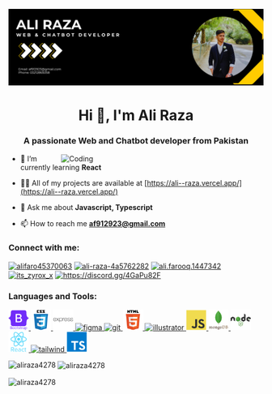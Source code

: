 ![Blue Corporate Linkedin Article Cover image ](https://github.com/ALIRAZA4278/AliRaza/blob/main/Blue%20Corporate%20Linkedin%20Article%20Cover%20image%20.png)
<h1 align="center">Hi 👋, I'm Ali Raza</h1>
<h3 align="center">A passionate Web and Chatbot developer from Pakistan</h3>
<img align="right" alt="Coding" width="400" src="https://i.gifer.com/81RA.gif">

- 🌱 I’m currently learning **React**

- 👨‍💻 All of my projects are available at [https://ali--raza.vercel.app/](https://ali--raza.vercel.app/)

- 💬 Ask me about **Javascript, Typescript**

- 📫 How to reach me **af912923@gmail.com**

<h3 align="left">Connect with me:</h3>
<p align="left">
<a href="https://twitter.com/alifaro45370063" target="blank"><img align="center" src="https://raw.githubusercontent.com/rahuldkjain/github-profile-readme-generator/master/src/images/icons/Social/twitter.svg" alt="alifaro45370063" height="30" width="40" /></a>
<a href="https://linkedin.com/in/ali-raza-4a5762282" target="blank"><img align="center" src="https://raw.githubusercontent.com/rahuldkjain/github-profile-readme-generator/master/src/images/icons/Social/linked-in-alt.svg" alt="ali-raza-4a5762282" height="30" width="40" /></a>
<a href="https://fb.com/ali.farooq.1447342" target="blank"><img align="center" src="https://raw.githubusercontent.com/rahuldkjain/github-profile-readme-generator/master/src/images/icons/Social/facebook.svg" alt="ali.farooq.1447342" height="30" width="40" /></a>
<a href="https://instagram.com/its_zyrox_x" target="blank"><img align="center" src="https://raw.githubusercontent.com/rahuldkjain/github-profile-readme-generator/master/src/images/icons/Social/instagram.svg" alt="its_zyrox_x" height="30" width="40" /></a>
<a href="https://discord.gg/https://discord.gg/4GaPu82F" target="blank"><img align="center" src="https://raw.githubusercontent.com/rahuldkjain/github-profile-readme-generator/master/src/images/icons/Social/discord.svg" alt="https://discord.gg/4GaPu82F" height="30" width="40" /></a>
</p>

<h3 align="left">Languages and Tools:</h3>
<p align="left"> <a href="https://getbootstrap.com" target="_blank" rel="noreferrer"> <img src="https://raw.githubusercontent.com/devicons/devicon/master/icons/bootstrap/bootstrap-plain-wordmark.svg" alt="bootstrap" width="40" height="40"/> </a> <a href="https://www.w3schools.com/css/" target="_blank" rel="noreferrer"> <img src="https://raw.githubusercontent.com/devicons/devicon/master/icons/css3/css3-original-wordmark.svg" alt="css3" width="40" height="40"/> </a> <a href="https://expressjs.com" target="_blank" rel="noreferrer"> <img src="https://raw.githubusercontent.com/devicons/devicon/master/icons/express/express-original-wordmark.svg" alt="express" width="40" height="40"/> </a> <a href="https://www.figma.com/" target="_blank" rel="noreferrer"> <img src="https://www.vectorlogo.zone/logos/figma/figma-icon.svg" alt="figma" width="40" height="40"/> </a> <a href="https://git-scm.com/" target="_blank" rel="noreferrer"> <img src="https://www.vectorlogo.zone/logos/git-scm/git-scm-icon.svg" alt="git" width="40" height="40"/> </a> <a href="https://www.w3.org/html/" target="_blank" rel="noreferrer"> <img src="https://raw.githubusercontent.com/devicons/devicon/master/icons/html5/html5-original-wordmark.svg" alt="html5" width="40" height="40"/> </a> <a href="https://www.adobe.com/in/products/illustrator.html" target="_blank" rel="noreferrer"> <img src="https://www.vectorlogo.zone/logos/adobe_illustrator/adobe_illustrator-icon.svg" alt="illustrator" width="40" height="40"/> </a> <a href="https://developer.mozilla.org/en-US/docs/Web/JavaScript" target="_blank" rel="noreferrer"> <img src="https://raw.githubusercontent.com/devicons/devicon/master/icons/javascript/javascript-original.svg" alt="javascript" width="40" height="40"/> </a> <a href="https://www.mongodb.com/" target="_blank" rel="noreferrer"> <img src="https://raw.githubusercontent.com/devicons/devicon/master/icons/mongodb/mongodb-original-wordmark.svg" alt="mongodb" width="40" height="40"/> </a> <a href="https://nodejs.org" target="_blank" rel="noreferrer"> <img src="https://raw.githubusercontent.com/devicons/devicon/master/icons/nodejs/nodejs-original-wordmark.svg" alt="nodejs" width="40" height="40"/> </a> <a href="https://reactjs.org/" target="_blank" rel="noreferrer"> <img src="https://raw.githubusercontent.com/devicons/devicon/master/icons/react/react-original-wordmark.svg" alt="react" width="40" height="40"/> </a> <a href="https://tailwindcss.com/" target="_blank" rel="noreferrer"> <img src="https://www.vectorlogo.zone/logos/tailwindcss/tailwindcss-icon.svg" alt="tailwind" width="40" height="40"/> </a> <a href="https://www.typescriptlang.org/" target="_blank" rel="noreferrer"> <img src="https://raw.githubusercontent.com/devicons/devicon/master/icons/typescript/typescript-original.svg" alt="typescript" width="40" height="40"/> </a> </p>

<p><img align="left" src="https://github-readme-stats.vercel.app/api/top-langs?username=aliraza4278&show_icons=true&locale=en&layout=compact" alt="aliraza4278" /></p>

<p>&nbsp;<img align="center" src="https://github-readme-stats.vercel.app/api?username=aliraza4278&show_icons=true&locale=en" alt="aliraza4278" /></p>

<p><img align="center" src="https://github-readme-streak-stats.herokuapp.com/?user=aliraza4278&" alt="aliraza4278" /></p>
